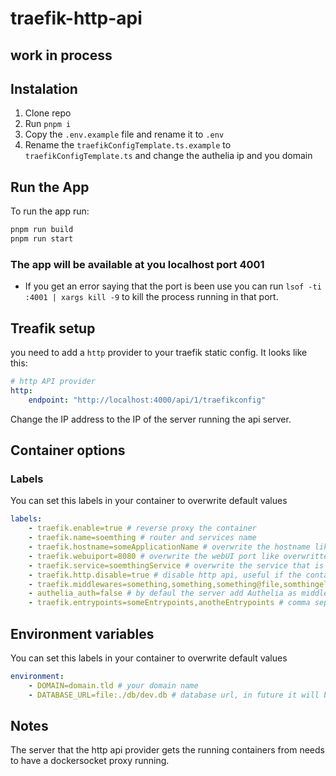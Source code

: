 # traefik-http-api

## work in process

## Instalation

1. Clone repo
1. Run `pnpm i`
1. Copy the `.env.example` file and rename it to `.env`
1. Rename the `traefikConfigTemplate.ts.example` to `traefikConfigTemplate.ts` and change the authelia ip and you domain

## Run the App

To run the app run:

```bash
pnpm run build
pnpm run start

```

### The app will be available at you localhost port 4001

- If you get an error saying that the port is been use you can run `lsof -ti :4001 | xargs kill -9` to kill the
    process running in that port.

## Treafik setup

you need to add a `http` provider to your traefik static config. It looks like this:

```yaml
# http API provider
http:
    endpoint: "http://localhost:4000/api/1/traefikconfig"
```

Change the IP address to the IP of the server running the api server.

## Container options

### Labels

You can set this labels in your container to overwrite default values

```yaml
labels:
    - traefik.enable=true # reverse proxy the container
    - traefik.name=soemthing # router and services name
    - traefik.hostname=someApplicationName # overwrite the hostname like overwritten.domain.tld
    - traefik.webuiport=8080 # overwrite the webUI port like overwritten.domain.tld
    - traefik.service=soemthingService # overwrite the service that is assigned to the router
    - traefik.http.disable=true # disable http api, useful if the container is running in the same server as traefik and you want to let the traefik docker provider handle the integration
    - traefik.middlewares=something,something,something@file,somthingelse@http # comma separated middleware, the server convert it to an array, default to auth
    - authelia_auth=false # by defaul the server add Authelia as middleware (auth), if you set the middleware label this get overwritten, this label only works when no middleware are defined in the traefik.middleware label
    - traefik.entrypoints=someEntrypoints,anotheEntrypoints # comma separated entrypoints, the server convert it to an array, default to https
```

## Environment variables

You can set this labels in your container to overwrite default values

```yaml
environment:
    - DOMAIN=domain.tld # your domain name
    - DATABASE_URL=file:./db/dev.db # database url, in future it will be use to change the current sqlite database to another database like postgres
```

## Notes

The server that the http api provider gets the running containers from needs to have a dockersocket proxy running.
